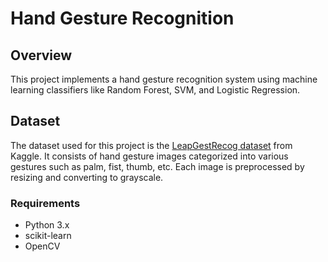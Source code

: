 # Hand Gesture Recognition

## Overview

This project implements a hand gesture recognition system using machine learning classifiers like Random Forest, SVM, and Logistic Regression.

## Dataset

The dataset used for this project is the [LeapGestRecog dataset](https://www.kaggle.com/datasets/gti-upm/leapgestrecog) from Kaggle. It consists of hand gesture images categorized into various gestures such as palm, fist, thumb, etc. Each image is preprocessed by resizing and converting to grayscale.
### Requirements

- Python 3.x
- scikit-learn
- OpenCV
